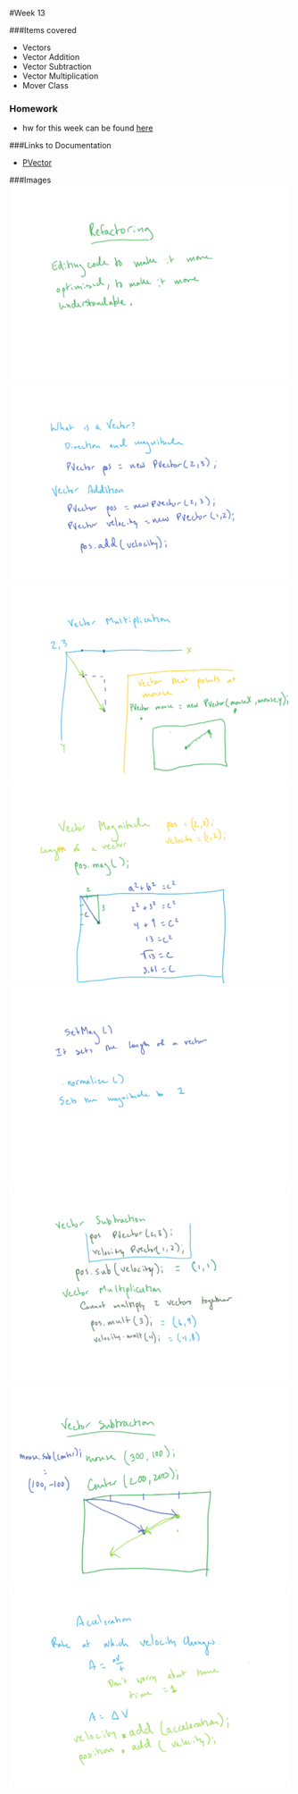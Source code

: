 #Week 13

###Items covered
* Vectors
* Vector Addition
* Vector Subtraction
* Vector Multiplication
* Mover Class

### Homework
* hw for this week can be found [here](https://github.com/mositech/CS2015/issues/32)

###Links to Documentation
* [PVector](https://processing.org/reference/PVector.html)


###Images
![refactoring](https://github.com/mositech/CS2015/blob/master/Class-Material/week13/imageNotes/01_refactoring.jpg?raw=true)
![review](https://github.com/mositech/CS2015/blob/master/Class-Material/week13/imageNotes/02_review.jpg?raw=true)
![vector mult](https://github.com/mositech/CS2015/blob/master/Class-Material/week13/imageNotes/03_mult.jpg?raw=true)
![mag](https://github.com/mositech/CS2015/blob/master/Class-Material/week13/imageNotes/04_mag.jpg?raw=true)
![setMag normalize](https://github.com/mositech/CS2015/blob/master/Class-Material/week13/imageNotes/05_setMagNormalize.jpg?raw=true)
![sub mult](https://github.com/mositech/CS2015/blob/master/Class-Material/week13/imageNotes/06_subMult.jpg?raw=true)
![sub](https://github.com/mositech/CS2015/blob/master/Class-Material/week13/imageNotes/07_sub.jpg?raw=true)
![acceleration](https://github.com/mositech/CS2015/blob/master/Class-Material/week13/imageNotes/08_acceleration.jpg?raw=true)
